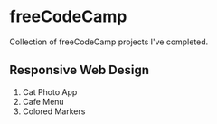 # freeCodeCamp
Collection of freeCodeCamp projects I've completed.

## Responsive Web Design
1. Cat Photo App
2. Cafe Menu
3. Colored Markers